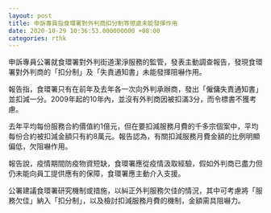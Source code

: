 ```yaml
---
layout: post
title: 申訴專員指食環署對外判商扣分制等懲處未能發揮作用
date: 2020-10-29 10:36:53.000000000 +08:00
categories: rthk
---
```


申訴專員公署就食環署對外判街道潔淨服務的監管，發表主動調查報告，發現食環署對外判商的「扣分制」及「失責通知書」未能發揮阻嚇作用。

報告指，食環署只有在前年及去年各一次向外判承辦商，發出「僱傭失責通知書」並扣減一分。2009年起的10年內，並沒有外判商因被扣滿3分，而令標書不獲考慮。

去年平均每份服務合約價值約1億元，但在要扣減服務月費的千多宗個案中，平均每份合約被扣減金額只有約8萬元。報告認為，有關扣減服務月費金額的比例明顯偏低，欠阻嚇作用。

報告說，疫情期間防疫物資短缺，食環署應從疫情汲取經驗，假如外判商已盡力但仍未能向員工提供應有的保障，食環署應主動介入支援。

公署建議食環署研究機制或措施，以糾正外判服務欠佳的情況，其中可考慮將「服務欠佳」納入「扣分制」，以及檢討扣減服務月費的機制，金額需具阻嚇力。

